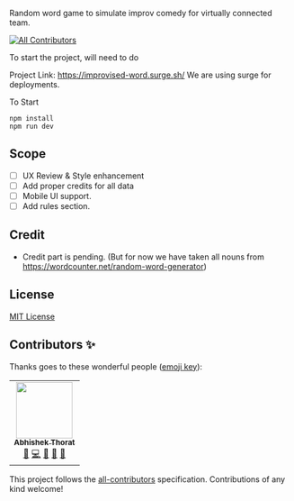 Random word game to simulate improv comedy for virtually connected team.

<!-- ALL-CONTRIBUTORS-BADGE:START - Do not remove or modify this section -->

[![All Contributors](https://img.shields.io/badge/all_contributors-1-orange.svg?style=flat-square)](#contributors-)

<!-- ALL-CONTRIBUTORS-BADGE:END -->

To start the project, will need to do

Project Link: https://improvised-word.surge.sh/
We are using surge for deployments.

To Start

```
npm install
npm run dev
```

## Scope

- [ ] UX Review & Style enhancement
- [ ] Add proper credits for all data
- [ ] Mobile UI support.
- [ ] Add rules section.

## Credit

- Credit part is pending. (But for now we have taken all nouns from https://wordcounter.net/random-word-generator)

## License

[MIT License](LICENSE)

## Contributors ✨

Thanks goes to these wonderful people ([emoji key](https://allcontributors.org/docs/en/emoji-key)):

<!-- ALL-CONTRIBUTORS-LIST:START - Do not remove or modify this section -->
<!-- prettier-ignore-start -->
<!-- markdownlint-disable -->
<table>
  <tr>
    <td align="center"><a href="https://github.com/AbhishekThorat"><img src="https://avatars.githubusercontent.com/u/18628649?v=4?s=100" width="100px;" alt=""/><br /><sub><b>Abhishek Thorat</b></sub></a><br /><a href="https://github.com/Abhishek Thorat/word-improvisation/commits?author=AbhishekThorat" title="Documentation">📖</a> <a href="https://github.com/Abhishek Thorat/word-improvisation/commits?author=AbhishekThorat" title="Code">💻</a> <a href="#maintenance-AbhishekThorat" title="Maintenance">🚧</a> <a href="#design-AbhishekThorat" title="Design">🎨</a> <a href="https://github.com/Abhishek Thorat/word-improvisation/pulls?q=is%3Apr+reviewed-by%3AAbhishekThorat" title="Reviewed Pull Requests">👀</a></td>
  </tr>
</table>

<!-- markdownlint-restore -->
<!-- prettier-ignore-end -->

<!-- ALL-CONTRIBUTORS-LIST:END -->

This project follows the [all-contributors](https://github.com/all-contributors/all-contributors) specification. Contributions of any kind welcome!
